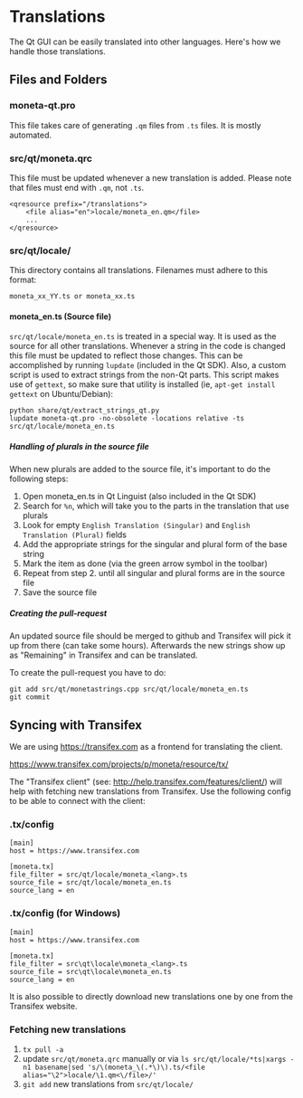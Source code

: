 Translations
============

The Qt GUI can be easily translated into other languages. Here's how we
handle those translations.

Files and Folders
-----------------

### moneta-qt.pro

This file takes care of generating `.qm` files from `.ts` files. It is mostly
automated.

### src/qt/moneta.qrc

This file must be updated whenever a new translation is added. Please note that
files must end with `.qm`, not `.ts`.

    <qresource prefix="/translations">
        <file alias="en">locale/moneta_en.qm</file>
        ...
    </qresource>

### src/qt/locale/

This directory contains all translations. Filenames must adhere to this format:

    moneta_xx_YY.ts or moneta_xx.ts

#### moneta_en.ts (Source file)

`src/qt/locale/moneta_en.ts` is treated in a special way. It is used as the
source for all other translations. Whenever a string in the code is changed
this file must be updated to reflect those changes. This can be accomplished
by running `lupdate` (included in the Qt SDK). Also, a custom script is used
to extract strings from the non-Qt parts. This script makes use of `gettext`,
so make sure that utility is installed (ie, `apt-get install gettext` on 
Ubuntu/Debian):

    python share/qt/extract_strings_qt.py
    lupdate moneta-qt.pro -no-obsolete -locations relative -ts src/qt/locale/moneta_en.ts
    
##### Handling of plurals in the source file

When new plurals are added to the source file, it's important to do the following steps:

1. Open moneta_en.ts in Qt Linguist (also included in the Qt SDK)
2. Search for `%n`, which will take you to the parts in the translation that use plurals
3. Look for empty `English Translation (Singular)` and `English Translation (Plural)` fields
4. Add the appropriate strings for the singular and plural form of the base string
5. Mark the item as done (via the green arrow symbol in the toolbar)
6. Repeat from step 2. until all singular and plural forms are in the source file
7. Save the source file

##### Creating the pull-request

An updated source file should be merged to github and Transifex will pick it
up from there (can take some hours). Afterwards the new strings show up as "Remaining"
in Transifex and can be translated.

To create the pull-request you have to do:

    git add src/qt/monetastrings.cpp src/qt/locale/moneta_en.ts
    git commit

Syncing with Transifex
----------------------

We are using https://transifex.com as a frontend for translating the client.

https://www.transifex.com/projects/p/moneta/resource/tx/

The "Transifex client" (see: http://help.transifex.com/features/client/)
will help with fetching new translations from Transifex. Use the following
config to be able to connect with the client:

### .tx/config

    [main]
    host = https://www.transifex.com

    [moneta.tx]
    file_filter = src/qt/locale/moneta_<lang>.ts
    source_file = src/qt/locale/moneta_en.ts
    source_lang = en
    
### .tx/config (for Windows)

    [main]
    host = https://www.transifex.com

    [moneta.tx]
    file_filter = src\qt\locale\moneta_<lang>.ts
    source_file = src\qt\locale\moneta_en.ts
    source_lang = en

It is also possible to directly download new translations one by one from the Transifex website.

### Fetching new translations

1. `tx pull -a`
2. update `src/qt/moneta.qrc` manually or via
   `ls src/qt/locale/*ts|xargs -n1 basename|sed 's/\(moneta_\(.*\)\).ts/<file alias="\2">locale/\1.qm<\/file>/'`
3. `git add` new translations from `src/qt/locale/`

